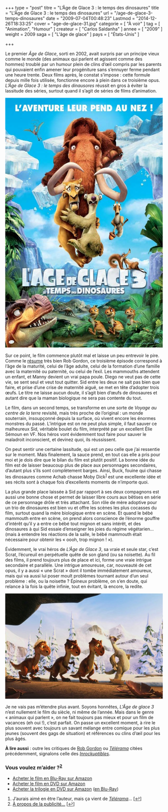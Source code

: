 +++
type = "post"
titre = "L&rsquo;Âge de Glace 3 : le temps des dinosaures"
title = "L'Âge de Glace 3 : le temps des dinosaures"
url = "/age-de-glace-3-temps-dinosaures"
date = "2009-07-04T00:48:23"
Lastmod = "2014-12-26T18:33:25"
cover = "age-de-glace-31.jpg"
categorie = [ "À voir" ]
tag = [ "Animation", "Humour" ]
createur = [ "Carlos Saldanha" ]
annee = [ "2009" ]
weight = 2009
saga = [ "L'âge de glace" ]
pays = [ "États-Unis" ]

+++

<p>Le premier <em>Âge de Glace</em>, sorti en 2002, avait surpris par un principe vieux comme le monde (des animaux qui parlent et agissent comme des hommes) troublé par un humour plein de clins d&rsquo;œil compris par les parents qui pouvaient enfin amener leur progéniture sans s&rsquo;ennuyer ferme pendant une heure trente. Deux films après, le constat s&rsquo;impose : cette formule depuis mille fois utilisée, fonctionne encore à plein dans ce troisième opus. <em>L&rsquo;Âge de Glace 3 : le temps des dinausores</em> réussit en gros à éviter la lassitude des séries, surtout quand il s&rsquo;agit de séries de films d&rsquo;animation.</p>
<div style="text-align: center;"><a href="http://www.allocine.fr/film/fichefilm_gen_cfilm=126112.html"><img src="age-de-glace-3.jpg" border="0" alt="age-de-glace-3.jpg" width="600" height="799" /></a></div>
<p>Sur ce point, le film commence plutôt mal et laisse un peu entrevoir le pire. Comme le <a href="http://www.toujoursraison.com/2009/06/lage-de-glace-3-le-temps-des-dinosaures.html">résume</a> très bien Rob Gordon, ce troisième épisode correspond à l&rsquo;âge de la maturité, celui de l&rsquo;âge adulte, celui de la formation d&rsquo;une famille avec la maternité ou paternité, ou celui de l&rsquo;exil. Les mammouths attendent un enfant, et Manny devient un vrai papa poule. Diego ne veut pas de cette vie, se sent seul et veut tout quitter. Sid entre les deux ne sait pas bien que faire, et prise d&rsquo;une crise de maternité aiguë, se met en tête d&rsquo;adopter trois œufs. Le titre ne laisse aucun doute, il s&rsquo;agit bien d&rsquo;œufs de dinosaures et autant dire que la maman biologique ne sera pas contente du tout.</p>
<p>Le film, dans un second temps, se transforme en une sorte de <em>Voyage au centre de la terre</em> revisité, mais très proche de l&rsquo;original : un monde souterrain, insoupçonné depuis la surface, où vivent encore les énormes monstres du passé. L&rsquo;intrigue est on ne peut plus simple, il faut sauver ce malheureux Sid, véritable boulet du film, interprété par un excellent Élie Sémoun en VF. Nos héros vont évidemment tout faire pour sauver le maladroit inconscient, et devinez quoi, ils réussissent.</p>
<p>On peut sentir une certaine lassitude, qui est un peu celle que j&rsquo;ai ressentie sur le moment. Mais finalement, la sauce prend, en tout cas elle a pris pour moi et je dois dire que le bilan du film est plutôt positif. La bonne idée du film est de laisser beaucoup plus de place aux personnages secondaires, d&rsquo;autant plus s&rsquo;ils sont complètement barges. Ainsi, Buck, fouine qui chasse les dinosaures comme Achab chasse Moby Dick<sup><a href="#footnote_0_1594" id="identifier_0_1594" class="footnote-link footnote-identifier-link" title="J&rsquo;aurais aim&eacute; en &ecirc;tre l&rsquo;auteur, mais &ccedil;a vient de T&eacute;l&eacute;rama&hellip;">1</a></sup> est une excellente idée et ses récits sont à chaque fois d&rsquo;excellents moments de n&rsquo;importe quoi.</p>
<p>La plus grande place laissée à Sid par rapport à ses deux compagnons est aussi une bonne chose et permet de laisser libre cours aux bêtises en série de ce personnage drôle et très attachant. Son rôle de mère adoptive pour un trio de dinosaures est bien vu et offre les scènes les plus cocasses du film, surtout quand la mère biologique entre en scène. Et quand le bébé mammouth entre en scène, on prend alors conscience de l&rsquo;énorme gouffre d&rsquo;intérêt qu&rsquo;il y a entre ce bébé tout mignon et sans intérêt, et des dinosaures à qui Sid essaie d&rsquo;enseigner les joies du régime végétarien&#8230; (mais à entendre les réactions de la salle, le bébé mammouth était nécessaire pour obtenir les &laquo;&nbsp;oooh, trop mignon !&nbsp;&raquo;).</p>
<p>Évidemment, le vrai héros de <em>L&rsquo;Âge de Glace 3</em>, sa vraie et seule star, c&rsquo;est Scrat, l&rsquo;écureuil en perpétuelle quête de son gland (ou sa noisette). Au fil des films, il prend toujours plus de place et ici, forme une vraie intrigue secondaire et parallèle. Une intrigue amoureuse, car, nouveauté de cet opus, il y a aussi &laquo;&nbsp;une Scrat&nbsp;&raquo; dont il tombe immédiatement amoureux, mais qui va aussi lui poser moult problèmes tournant autour d&rsquo;un seul problème : elle, ou la noisette ? Épineux problème, on s&rsquo;en doute, qui relance à la fois la quête infinie, tout en évitant, là encore, la redite.</p>
<div style="text-align: center;"><img src="l-age-de-glace-3-le-temps-des-dinosaures-2009-15481-1400892170.jpg" border="0" alt="l-age-de-glace-3-le-temps-des-dinosaures-2009-15481-1400892170.jpg" width="600" height="337" /></div>
<p>Je ne vais pas m&rsquo;étendre plus avant. Soyons honnêtes, <em>L&rsquo;Âge de glace 3</em> n&rsquo;est nullement le film du siècle, ni même de l&rsquo;année. Mais dans le genre &laquo;&nbsp;animaux qui parlent&nbsp;&raquo;, on ne fait toujours pas mieux et pour un film de vacances (eh oui !), c&rsquo;est parfait. On passe un excellent moment, à rire le plus souvent avec toujours un savant mélange entre comique pour les plus jeunes (souvent des gags de situation) et références ou clins d&rsquo;œil pour les plus âgés.</p>
<p><strong>À lire aussi</strong> : outre les critiques de <a href="http://www.toujoursraison.com/2009/06/lage-de-glace-3-le-temps-des-dinosaures.html">Rob Gordon</a> ou <em><a href="http://www.telerama.fr/cinema/films/l-age-de-glace-3-le-temps-des-dinosaures,386555,critique.php">Télérama</a></em> citées précédemment, signalons celle des <a href="http://www.lesinrocks.com/cine/cinema-article/t/1246027620/article/lage-de-glace-3-le-temps-des-dinosaures/"><em>Inrockuptibles</em></a>.</p>
<div class="amazon">
<h3>Vous voulez m&rsquo;aider ?<sup><a href="#footnote_1_1594" id="identifier_1_1594" class="footnote-link footnote-identifier-link" title="&Agrave; propos de la publicit&eacute;&hellip;">2</a></sup></h3>
<ul>
<li><a href="http://www.amazon.fr/gp/product/B002HMC17Y/ref=as_li_ss_tl?ie=UTF8&tag=leblogdenic07-21&linkCode=as2&camp=1642&creative=19458&creativeASIN=B002HMC17Y">Acheter le film en Blu-Ray sur Amazon</a></li>
<li><a href="http://www.amazon.fr/gp/product/B002HMC17O/ref=as_li_ss_tl?ie=UTF8&tag=leblogdenic07-21&linkCode=as2&camp=1642&creative=19458&creativeASIN=B002HMC17O">Acheter le film en DVD sur Amazon</a></li>
<li><a href="http://www.amazon.fr/gp/product/B002HMC188/ref=as_li_ss_tl?ie=UTF8&tag=leblogdenic07-21&linkCode=as2&camp=1642&creative=19458&creativeASIN=B002HMC188">Acheter la trilogie en DVD sur Amazon</a> (<a href="http://www.amazon.fr/gp/product/B002HMC18I/ref=as_li_ss_tl?ie=UTF8&tag=leblogdenic07-21&linkCode=as2&camp=1642&creative=19458&creativeASIN=B002HMC18I">en Blu-Ray</a>)</li>
</ul>
</div>
<ol class="footnotes"><li id="footnote_0_1594" class="footnote">J&rsquo;aurais aimé en être l&rsquo;auteur, mais ça vient de <em><a href="http://www.telerama.fr/cinema/films/l-age-de-glace-3-le-temps-des-dinosaures,386555,critique.php">Télérama</a></em>&#8230; [<a href="#identifier_0_1594" class="footnote-link footnote-back-link">&#8617;</a>]</li><li id="footnote_1_1594" class="footnote"><a href="http://voiretmanger.fr/a-propos/publicite/">À propos de la publicité…</a> [<a href="#identifier_1_1594" class="footnote-link footnote-back-link">&#8617;</a>]</li></ol>
